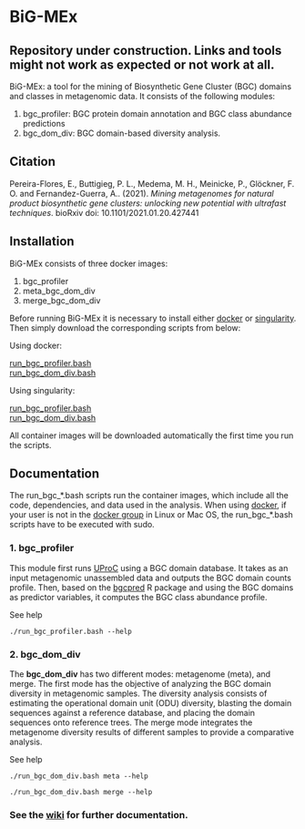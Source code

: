 # BiG-MEx
## Repository under construction. Links and tools might not work as expected or not work at all.


BiG-MEx: a tool for the mining of Biosynthetic Gene Cluster (BGC) domains and classes in metagenomic data. It consists of the following modules:
1. bgc_profiler: BGC protein domain annotation and BGC class abundance predictions  
2. bgc_dom_div: BGC domain-based diversity analysis.  

## Citation
Pereira-Flores, E., Buttigieg, P. L., Medema, M. H., Meinicke, P., Glöckner, F. O. and Fernandez-Guerra, A.. (2021). _Mining metagenomes for natural product biosynthetic gene clusters: unlocking new potential with ultrafast techniques_. bioRxiv doi: 10.1101/2021.01.20.427441

## Installation
BiG-MEx consists of three docker images: 
1. bgc_profiler  
2. meta_bgc_dom_div  
3. merge_bgc_dom_div  

Before running BiG-MEx it is necessary to install either [docker](https://www.docker.com/) or [singularity](https://sylabs.io/).
Then simply download the corresponding scripts from below:

Using docker:  

[run_bgc_profiler.bash](https://raw.githubusercontent.com/pereiramemo/BiG-MEx/master/docker_run_scripts/run_bgc_profiler.bash)  
[run_bgc_dom_div.bash](https://raw.githubusercontent.com/pereiramemo/BiG-MEx/master/docker_run_scripts/run_bgc_dom_div.bash)  
  
Using singularity:  

[run_bgc_profiler.bash](https://raw.githubusercontent.com/pereiramemo/BiG-MEx/master/singularity_run_scripts/run_bgc_profiler.bash)  
[run_bgc_dom_div.bash](https://raw.githubusercontent.com/pereiramemo/BiG-MEx/master/singularity_run_scripts/run_bgc_dom_div.bash)  

All container images will be downloaded automatically the first time you run the scripts.

## Documentation
The run_bgc_\*.bash scripts run the container images, which include all the code, dependencies, and data used in the analysis. 
When using [docker](https://www.docker.com/), if your user is not in the [docker group](https://docs.docker.com/engine/installation/linux/linux-postinstall/#manage-docker-as-a-non-root-user) in Linux or Mac OS, the run_bgc_\*.bash scripts have to be executed with sudo.

### 1. bgc_profiler
This module first runs [UProC](http://uproc.gobics.de/) using a BGC domain database. It takes as an input metagenomic unassembled data and outputs the BGC domain counts profile. Then, based on the [bgcpred](https://github.com/pereiramemo/bgcpred) R package and using the BGC domains as predictor variables, it computes the BGC class abundance profile.

See help
```
./run_bgc_profiler.bash --help
```

### 2. bgc_dom_div

The **bgc_dom_div** has two different modes: metagenome (meta), and merge. The first mode has the objective of analyzing the BGC domain diversity in metagenomic samples. The diversity analysis consists of estimating the operational domain unit (ODU) diversity, blasting the domain sequences against a reference database, and placing the domain sequences onto reference trees.
The merge mode integrates the metagenome diversity results of different samples to provide a comparative analysis.

See help
```
./run_bgc_dom_div.bash meta --help

./run_bgc_dom_div.bash merge --help
```

### See the [wiki](https://github.com/pereiramemo/BiG-MEx/wiki) for further documentation.
